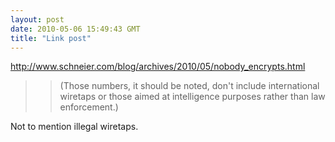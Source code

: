 ```yaml
---
layout: post
date: 2010-05-06 15:49:43 GMT
title: "Link post"
---
```

<http://www.schneier.com/blog/archives/2010/05/nobody_encrypts.html>

> > (Those numbers, it should be noted, don't include international wiretaps or those aimed at intelligence purposes rather than law enforcement.)

Not to mention illegal wiretaps.